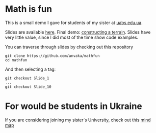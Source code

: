 # Math is fun

This is a small demo I gave for students of my sister at [uabs.edu.ua](http://uabs.edu.ua/en/).

Slides are available [here](
http://anvaka.github.io/talks/mathisfun). Final demo: [constructing a terrain](http://anvaka.github.io/mathfun/). Slides have very little value, since I did most of the time show code examples.

You can traverse through slides by checking out this repository

```
git clone https://github.com/anvaka/mathfun
cd mathfun
```

And then selecting a tag:

```
git checkout Slide_1
...
git checkout Slide_10
```

# For would be students in Ukraine

If you are considering joining my sister's University, check out this [mind map](https://www.mindomo.com/ru/mindmap/31b4f1524f404c41b3f49d0ef71da768)
